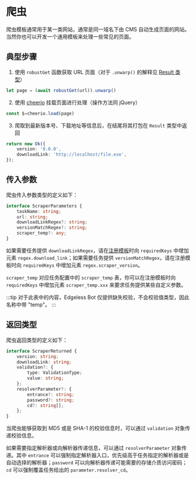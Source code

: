 # 爬虫
爬虫模板通常用于某一类网站，通常是同一域名下由 CMS 自动生成页面的网站。当然你也可以开发一个通用模板来处理一些常见的页面。

## 典型步骤

1. 使用 `robustGet` 函数获取 URL 页面（对于 `.unwarp()` 的解释见 [Result 类型](./general.md#result-%E7%B1%BB%E5%9E%8B)）
```typescript
let page = (await robustGet(url)).unwarp()
```

2. 使用 [cheerio](https://github.com/cheeriojs/cheerio) 挂载页面进行处理（操作方法同 jQuery）
```typescript
const $=cheerio.load(page)
```

3. 爬取到最新版本号、下载地址等信息后，在结尾将其打包在 `Result` 类型中返回
```typescript
return new Ok({
	version: '0.0.0',
	downloadLink: 'http://localhost/file.exe',
});
```
## 传入参数
爬虫传入参数类型的定义如下：
```typescript
interface ScraperParameters {
	taskName: string;
	url: string;
	downloadLinkRegex?: string;
	versionMatchRegex?: string;
	scraper_temp?: any;
}
```
如果需要任务提供 `downloadLinkRegex`，请在[注册模板](./general.md#注册模板)时向 `requiredKeys` 中增加元素 `regex.download_link`；如果需要任务提供 `versionMatchRegex`，请在注册模板时向 `requiredKeys` 中增加元素 `regex.scraper_version`。

`scraper_temp` 对应任务配置中的 `scraper_temp` 表，你可以在注册模板时向 `requiredKeys` 中增加元素 `scraper_temp.xxx` 来要求任务提供某些自定义参数。

:::tip
对于此表中的内容，Edgeless Bot 仅提供缺失校验，不会校验值类型，因此名称中带 "temp"。
:::

## 返回类型
爬虫返回类型的定义如下：
```typescript
interface ScraperReturned {
	version: string;
	downloadLink: string;
	validation?: {
		type: ValidationType;
		value: string;
	};
	resolverParameter?: {
		entrance?: string;
		password?: string;
		cd?: string[];
	};
}
```
当爬虫能够获取到 MD5 或是 SHA-1 的校验信息时，可以通过 `validation` 对象传递校验信息。

如果需要指定解析器或向解析器传递信息，可以通过 `resolverParameter` 对象传递。其中 `entrance` 可以强制指定解析器入口，优先级高于任务指定的解析器或是自动选择的解析器；`password` 可以向解析器传递可能需要的存储介质访问密码；`cd` 可以强制覆盖任务给出的 `parameter.resolver_cd`。